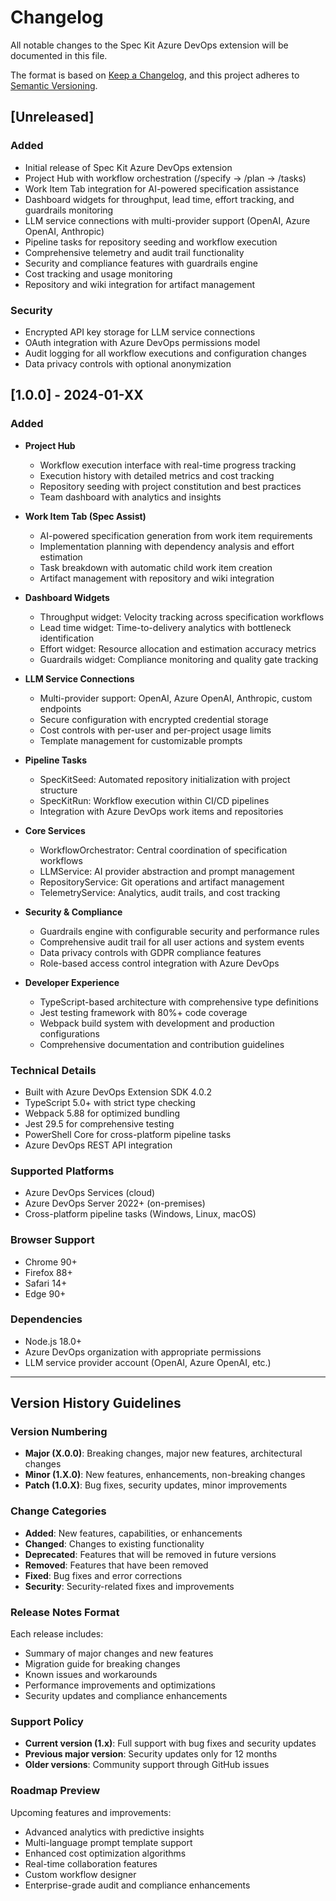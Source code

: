 # Changelog

All notable changes to the Spec Kit Azure DevOps extension will be documented in this file.

The format is based on [Keep a Changelog](https://keepachangelog.com/en/1.0.0/),
and this project adheres to [Semantic Versioning](https://semver.org/spec/v2.0.0.html).

## [Unreleased]

### Added
- Initial release of Spec Kit Azure DevOps extension
- Project Hub with workflow orchestration (/specify → /plan → /tasks)
- Work Item Tab integration for AI-powered specification assistance
- Dashboard widgets for throughput, lead time, effort tracking, and guardrails monitoring
- LLM service connections with multi-provider support (OpenAI, Azure OpenAI, Anthropic)
- Pipeline tasks for repository seeding and workflow execution
- Comprehensive telemetry and audit trail functionality
- Security and compliance features with guardrails engine
- Cost tracking and usage monitoring
- Repository and wiki integration for artifact management

### Security
- Encrypted API key storage for LLM service connections
- OAuth integration with Azure DevOps permissions model
- Audit logging for all workflow executions and configuration changes
- Data privacy controls with optional anonymization

## [1.0.0] - 2024-01-XX

### Added
- **Project Hub**
  - Workflow execution interface with real-time progress tracking
  - Execution history with detailed metrics and cost tracking
  - Repository seeding with project constitution and best practices
  - Team dashboard with analytics and insights

- **Work Item Tab (Spec Assist)**
  - AI-powered specification generation from work item requirements
  - Implementation planning with dependency analysis and effort estimation
  - Task breakdown with automatic child work item creation
  - Artifact management with repository and wiki integration

- **Dashboard Widgets**
  - Throughput widget: Velocity tracking across specification workflows
  - Lead time widget: Time-to-delivery analytics with bottleneck identification
  - Effort widget: Resource allocation and estimation accuracy metrics
  - Guardrails widget: Compliance monitoring and quality gate tracking

- **LLM Service Connections**
  - Multi-provider support: OpenAI, Azure OpenAI, Anthropic, custom endpoints
  - Secure configuration with encrypted credential storage
  - Cost controls with per-user and per-project usage limits
  - Template management for customizable prompts

- **Pipeline Tasks**
  - SpecKitSeed: Automated repository initialization with project structure
  - SpecKitRun: Workflow execution within CI/CD pipelines
  - Integration with Azure DevOps work items and repositories

- **Core Services**
  - WorkflowOrchestrator: Central coordination of specification workflows
  - LLMService: AI provider abstraction and prompt management
  - RepositoryService: Git operations and artifact management
  - TelemetryService: Analytics, audit trails, and cost tracking

- **Security & Compliance**
  - Guardrails engine with configurable security and performance rules
  - Comprehensive audit trail for all user actions and system events
  - Data privacy controls with GDPR compliance features
  - Role-based access control integration with Azure DevOps

- **Developer Experience**
  - TypeScript-based architecture with comprehensive type definitions
  - Jest testing framework with 80%+ code coverage
  - Webpack build system with development and production configurations
  - Comprehensive documentation and contribution guidelines

### Technical Details
- Built with Azure DevOps Extension SDK 4.0.2
- TypeScript 5.0+ with strict type checking
- Webpack 5.88 for optimized bundling
- Jest 29.5 for comprehensive testing
- PowerShell Core for cross-platform pipeline tasks
- Azure DevOps REST API integration

### Supported Platforms
- Azure DevOps Services (cloud)
- Azure DevOps Server 2022+ (on-premises)
- Cross-platform pipeline tasks (Windows, Linux, macOS)

### Browser Support
- Chrome 90+
- Firefox 88+
- Safari 14+
- Edge 90+

### Dependencies
- Node.js 18.0+
- Azure DevOps organization with appropriate permissions
- LLM service provider account (OpenAI, Azure OpenAI, etc.)

---

## Version History Guidelines

### Version Numbering
- **Major (X.0.0)**: Breaking changes, major new features, architectural changes
- **Minor (1.X.0)**: New features, enhancements, non-breaking changes
- **Patch (1.0.X)**: Bug fixes, security updates, minor improvements

### Change Categories
- **Added**: New features, capabilities, or enhancements
- **Changed**: Changes to existing functionality
- **Deprecated**: Features that will be removed in future versions
- **Removed**: Features that have been removed
- **Fixed**: Bug fixes and error corrections
- **Security**: Security-related fixes and improvements

### Release Notes Format
Each release includes:
- Summary of major changes and new features
- Migration guide for breaking changes
- Known issues and workarounds
- Performance improvements and optimizations
- Security updates and compliance enhancements

### Support Policy
- **Current version (1.x)**: Full support with bug fixes and security updates
- **Previous major version**: Security updates only for 12 months
- **Older versions**: Community support through GitHub issues

### Roadmap Preview
Upcoming features and improvements:
- Advanced analytics with predictive insights
- Multi-language prompt template support
- Enhanced cost optimization algorithms
- Real-time collaboration features
- Custom workflow designer
- Enterprise-grade audit and compliance enhancements